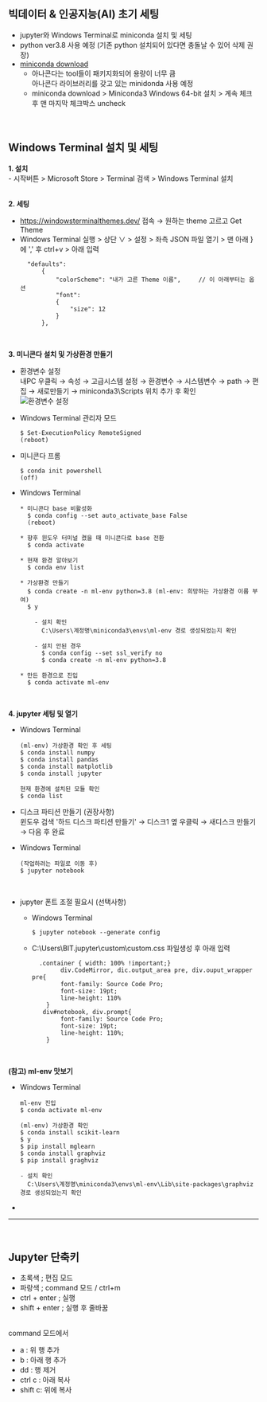 ## 빅데이터 & 인공지능(AI) 초기 세팅
- jupyter와 Windows Terminal로 miniconda 설치 및 세팅
- python ver3.8 사용 예정
  (기존 python 설치되어 있다면 충돌날 수 있어 삭제 권장)
- [miniconda download](https://docs.conda.io/en/latest/miniconda.html)
  * 아나콘다는 tool들이 패키지화되어 용량이 너무 큼   
    아나콘다 라이브러리를 갖고 있는 minidonda 사용 예정
  * miniconda download > Miniconda3 Windows 64-bit 설치 > 계속 체크 후 맨 마지막 체크박스 uncheck
 <br><br><br>
 
 ## Windows Terminal 설치 및 세팅
 **1. 설치**   
    - 시작버튼 > Microsoft Store > Terminal 검색 > Windows Terminal 설치
<br> <br>
 
 **2. 세팅**   
  - https://windowsterminalthemes.dev/ 접속 → 원하는 theme 고르고 Get Theme
  - Windows Terminal 실행 > 상단 ∨ > 설정 > 좌측 JSON 파일 열기 > 맨 아래 } 에 ',' 후 ctrl+v > 아래 입력     
    ```
      "defaults": 
          {
              "colorScheme": "내가 고른 Theme 이름",     // 이 아래부터는 옵션
              "font": 
              {
                  "size": 12
              }
          },
      ```
<br>

  **3. 미니콘다 설치 및 가상환경 만들기**   
   - 환경변수 설정   
    내PC 우클릭 → 속성 → 고급시스템 설정 → 환경변수 → 시스템변수 → path → 편집 → 새로만들기 → miniconda3\Scripts 위치 추가 후 확인   
  ![환경변수 설정](https://user-images.githubusercontent.com/114986832/233299073-273ed8c3-3f3b-4bf3-9ab2-142539788f90.png)

   - Windows Terminal 관리자 모드   
     ```
     $ Set-ExecutionPolicy RemoteSigned   
     (reboot)
     ```

   - 미니콘다 프롬   
     ```
     $ conda init powershell   
     (off)
     ```

   - Windows Terminal   
      ```
      * 미니콘다 base 비활성화   
        $ conda config --set auto_activate_base False   
        (reboot)   

      * 향후 윈도우 터미널 켰을 때 미니콘다로 base 전환   
        $ conda activate   

      * 현재 환경 알아보기
        $ conda env list   

      * 가상환경 만들기   
        $ conda create -n ml-env python=3.8 (ml-env: 희망하는 가상환경 이름 부여)   
        $ y   

          - 설치 확인
            C:\Users\계정명\miniconda3\envs\ml-env 경로 생성되었는지 확인

          - 설치 안된 경우
            $ conda config --set ssl_verify no   
            $ conda create -n ml-env python=3.8   

      * 만든 환경으로 진입   
        $ conda activate ml-env   
      ```
 <br>
 
  **4. jupyter 세팅 및 열기**    
  - Windows Terminal
    ```
    (ml-env) 가상환경 확인 후 세팅      
    $ conda install numpy   
    $ conda install pandas   
    $ conda install matplotlib   
    $ conda install jupyter   

    현재 환경에 설치된 모듈 확인
    $ conda list
    ```

  - 디스크 파티션 만들기 (권장사항)   
    윈도우 검색 '하드 디스크 파티션 만들기' → 디스크1 옆 우클릭 → 새디스크 만들기 → 다음 후 완료   

  - Windows Terminal   
    ```
    (작업하려는 파일로 이동 후)   
    $ jupyter notebook
    ```
<br>

  - jupyter 폰트 조절 필요시 (선택사항)   
     - Windows Terminal   
       ```
       $ jupyter notebook --generate config   
       ```

     - C:\Users\BIT\.jupyter\custom\custom.css 파일생성 후 아래 입력
       ```
         .container { width: 100% !important;}
               div.CodeMirror, dic.output_area pre, div.ouput_wrapper pre{
               font-family: Source Code Pro;
               font-size: 19pt;
               line-height: 110%
           }
          div#notebook, div.prompt{
               font-family: Source Code Pro;
               font-size: 19pt;
               line-height: 110%;
           }
       ```
  <br>
  
  
  **(참고) ml-env 맛보기**    
  - Windows Terminal
    ```
    ml-env 진입
    $ conda activate ml-env
    
    (ml-env) 가상환경 확인   
    $ conda install scikit-learn
    $ y
    $ pip install mglearn
    $ conda install graphviz
    $ pip install graghviz  
    
    - 설치 확인
      C:\Users\계정명\miniconda3\envs\ml-env\Lib\site-packages\graphviz 경로 생성되었는지 확인
    ```
    
   - 
  * * * 
<br>

## Jupyter 단축키
- 초록색 ; 편집 모드   
- 파랑색 ; command 모드 / ctrl+m    
- ctrl + enter ; 실행   
- shift + enter ; 실행 후 줄바꿈   
  <br>
  
command 모드에서   
- a : 위 행 추가   
- b : 아래 행 추가   
- dd : 행 제거   
- ctrl c : 아래 복사   
- shift c: 위에 복사   
